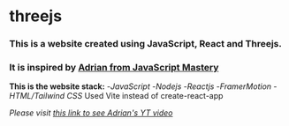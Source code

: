 # threejs
### This is a website created using JavaScript, React and Threejs.
### It is inspired by [Adrian from JavaScript Mastery](https://www.youtube.com/@javascriptmastery)

**This is the website stack:**
-*JavaScript*
-*Nodejs*
-*Reactjs*
-*FramerMotion*
-*HTML/Tailwind CSS*
Used Vite instead of create-react-app

*Please visit [this link to see Adrian's YT video ](https://www.youtube.com/watch?v=0fYi8SGA20k&list=LL&index=9)*

